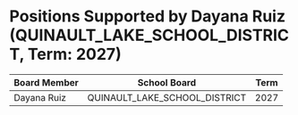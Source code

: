 # Positions Supported by Dayana Ruiz (QUINAULT_LAKE_SCHOOL_DISTRICT, Term: 2027)

| Board Member | School Board | Term |
|--------------|--------------|------|
| Dayana Ruiz | QUINAULT_LAKE_SCHOOL_DISTRICT | 2027 |

